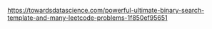 https://towardsdatascience.com/powerful-ultimate-binary-search-template-and-many-leetcode-problems-1f850ef95651